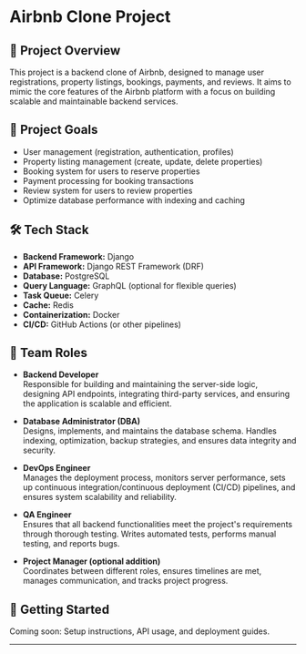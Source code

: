 # Airbnb Clone Project

## 📄 Project Overview
This project is a backend clone of Airbnb, designed to manage user registrations, property listings, bookings, payments, and reviews. It aims to mimic the core features of the Airbnb platform with a focus on building scalable and maintainable backend services.

## 🎯 Project Goals
- User management (registration, authentication, profiles)
- Property listing management (create, update, delete properties)
- Booking system for users to reserve properties
- Payment processing for booking transactions
- Review system for users to review properties
- Optimize database performance with indexing and caching

## 🛠️ Tech Stack
- **Backend Framework:** Django
- **API Framework:** Django REST Framework (DRF)
- **Database:** PostgreSQL
- **Query Language:** GraphQL (optional for flexible queries)
- **Task Queue:** Celery
- **Cache:** Redis
- **Containerization:** Docker
- **CI/CD:** GitHub Actions (or other pipelines)

## 👥 Team Roles

- **Backend Developer**  
  Responsible for building and maintaining the server-side logic, designing API endpoints, integrating third-party services, and ensuring the application is scalable and efficient.

- **Database Administrator (DBA)**  
  Designs, implements, and maintains the database schema. Handles indexing, optimization, backup strategies, and ensures data integrity and security.

- **DevOps Engineer**  
  Manages the deployment process, monitors server performance, sets up continuous integration/continuous deployment (CI/CD) pipelines, and ensures system scalability and reliability.

- **QA Engineer**  
  Ensures that all backend functionalities meet the project's requirements through thorough testing. Writes automated tests, performs manual testing, and reports bugs.

- **Project Manager (optional addition)**  
  Coordinates between different roles, ensures timelines are met, manages communication, and tracks project progress.

## 🚀 Getting Started
Coming soon: Setup instructions, API usage, and deployment guides.

---

